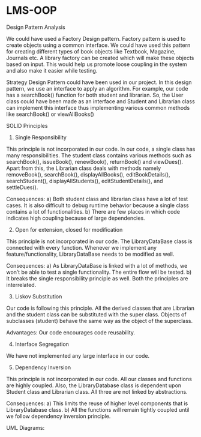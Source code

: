 # LMS-OOP
Design Pattern Analysis

We could have used a Factory Design pattern. Factory pattern is used to create objects using a common interface. We could have used this pattern for creating different types of book objects like Textbook, Magazine, Journals etc. A library factory can be created which will make these objects based on input. This would help us promote loose coupling in the system and also make it easier while testing.

Strategy Design Pattern could have been used in our project. In this design pattern, we use an interface to apply an algorithm. For example, our code has a searchBook() function for both student and librarian. So, the User class could have been made as an interface and Student and Librarian class can implement this interface thus implementing various common methods like searchBook() or viewAllBooks()



















SOLID Principles


1) Single Responsibility

This principle is not incorporated in our code. In our code, a single class has many responsibilities. The student class contains various methods such as searchBook(), issueBook(), renewBook(), returnBook() and viewDues(). Apart from this, the Librarian class deals with methods namely removeBook(), searchBook(), displayAllBooks(), editBookDetails(), searchStudent(), displayAllStudents(), editStudentDetails(), and settleDues().

Consequences:
a) Both student class and librarian class have a lot of test cases. It is also difficult to debug runtime behavior because a single class contains a lot of functionalities.
b) There are few places in which code indicates high coupling because of large dependencies.


2) Open for extension, closed for modification
  
 This principle is not incorporated in our code. The LibraryDataBase class is connected with every function. Whenever we implement any feature/functionality, LibraryDataBase needs to be modified as well.

Consequences:
a) As LibraryDataBase  is linked with a lot of methods, we won’t be able to test a single functionality. The entire flow will be tested.
b) It breaks the single responsibility principle as well. Both the principles are interrelated.



3) Liskov Substitution
   
Our code is following this principle. All the derived classes that are Librarian and the student class can be substituted with the super class. Objects of subclasses (student) behave the same way as the object of the superclass.

Advantages: Our code encourages code reusability.

4) Interface Segregation
   
We have not implemented any large interface in our code.

5) Dependency Inversion
   
This principle is not incorporated in our code. All our classes and functions are highly coupled. Also, the LibraryDatabase class is dependent upon Student class and Librarian class. All three are not linked by abstractions.

Consequences:
a) This limits the reuse of higher level components that is LibraryDatabase class.
b) All the functions will remain tightly coupled until we follow dependency inversion principle.












UML Diagrams:
